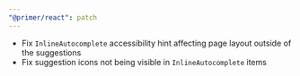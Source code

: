```yaml
---
"@primer/react": patch
---
```


- Fix `InlineAutocomplete` accessibility hint affecting page layout outside of the suggestions
- Fix suggestion icons not being visible in `InlineAutocomplete` items
